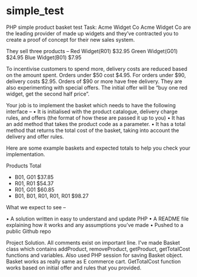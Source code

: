 # simple_test
PHP simple product basket test
Task:
Acme Widget Co
Acme Widget Co are the leading provider of made up widgets and they’ve contracted you to
create a proof of concept for their new sales system.

They sell three products –
Red Widget(R01) $32.95
Green Widget(G01) $24.95
Blue Widget(B01) $7.95

To incentivise customers to spend more, delivery costs are reduced based on the amount
spent. Orders under $50 cost $4.95. For orders under $90, delivery costs $2.95. Orders of
$90 or more have free delivery.
They are also experimenting with special offers. The initial offer will be “buy one red widget,
get the second half price”.

Your job is to implement the basket which needs to have the following interface –
• It is initialised with the product catalogue, delivery charge rules, and offers (the
format of how these are passed it up to you)
• It has an add method that takes the product code as a parameter.
• It has a total method that returns the total cost of the basket, taking into account
the delivery and offer rules.

Here are some example baskets and expected totals to help you check your
implementation.

Products Total
- B01, G01 $37.85
- R01, R01 $54.37
- R01, G01 $60.85
- B01, B01, R01, R01, R01 $98.27

What we expect to see –

• A solution written in easy to understand and update PHP
• A README file explaining how it works and any assumptions you’ve made
• Pushed to a public Github repo


Project Solution.
All comments exist on important line.
I've made Basket class which contains addProduct, removeProduct, getProduct, getTotalCost functions and variables.
Also used PHP session for saving Basket object.
Basket works as really same as E commerce cart.
GetTotalCost function works based on initial offer and rules that you provided.